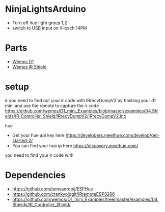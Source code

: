 # NinjaLightsArduino

* Turn off hue light group 1,2
* switch to USB input on Klipsch 14PM

# Parts

* [Wemos D1](https://docs.wemos.cc/en/latest/d1/d1_mini.html)
* [Wemos IR Shield](https://www.wemos.cc/en/latest/d1_mini_shiled/ir.html)

# setup

ir
you need to find out your ir code with IRrecvDumpV2 by flashing your d1 mini and use the remote to capture the ir  code
https://github.com/wemos/D1_mini_Examples/blob/master/examples/04.Shields/IR_Controller_Shield/IRrecvDumpV2/IRrecvDumpV2.ino

hue
* Get your hue api key here https://developers.meethue.com/develop/get-started-2/
* You can find your hue ip here https://discovery.meethue.com/

you need to find your ir code with 

# Dependencies

* https://github.com/tomvanrooij/ESPHue
* https://github.com/crankyoldgit/IRremoteESP8266
* https://github.com/wemos/D1_mini_Examples/tree/master/examples/04.Shields/IR_Controller_Shield/
